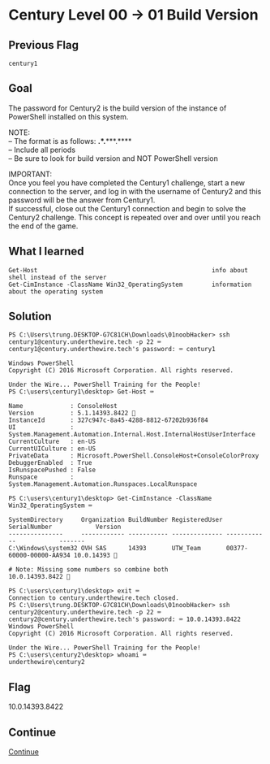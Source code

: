 # Century Level 00 → 01 Build Version

## Previous Flag
```
century1
```

## Goal
The password for Century2 is the build version of the instance of PowerShell installed on this system.

NOTE:<br>
– The format is as follows: **.*.*****.****<br>
– Include all periods<br>
– Be sure to look for build version and NOT PowerShell version

IMPORTANT:<br>
Once you feel you have completed the Century1 challenge, start a new connection to the server, and log in with the username of Century2 and this password will be the answer from Century1.<br>
If successful, close out the Century1 connection and begin to solve the Century2 challenge. This concept is repeated over and over until you reach the end of the game.

## What I learned
```
Get-Host                                                info about shell instead of the server
Get-CimInstance -ClassName Win32_OperatingSystem        information about the operating system
```

## Solution
```
PS C:\Users\trung.DESKTOP-G7C81CH\Downloads\01noobHacker> ssh century1@century.underthewire.tech -p 22 ⌨️
century1@century.underthewire.tech's password: ⌨️ century1

Windows PowerShell 
Copyright (C) 2016 Microsoft Corporation. All rights reserved.

Under the Wire... PowerShell Training for the People!
PS C:\users\century1\desktop> Get-Host ⌨️

Name             : ConsoleHost
Version          : 5.1.14393.8422 👀
InstanceId       : 327c947c-8a45-4288-8812-67202b936f84
UI               : System.Management.Automation.Internal.Host.InternalHostUserInterface
CurrentCulture   : en-US
CurrentUICulture : en-US
PrivateData      : Microsoft.PowerShell.ConsoleHost+ConsoleColorProxy
DebuggerEnabled  : True
IsRunspacePushed : False
Runspace         : System.Management.Automation.Runspaces.LocalRunspace

PS C:\users\century1\desktop> Get-CimInstance -ClassName Win32_OperatingSystem ⌨️

SystemDirectory     Organization BuildNumber RegisteredUser SerialNumber            Version   
---------------     ------------ ----------- -------------- ------------            -------   
C:\Windows\system32 OVH SAS      14393       UTW_Team       00377-60000-00000-AA934 10.0.14393 👀

# Note: Missing some numbers so combine both
10.0.14393.8422 🔐

PS C:\users\century1\desktop> exit ⌨️
Connection to century.underthewire.tech closed.
PS C:\Users\trung.DESKTOP-G7C81CH\Downloads\01noobHacker> ssh century2@century.underthewire.tech -p 22 ⌨️
century2@century.underthewire.tech's password: ⌨️ 10.0.14393.8422
Windows PowerShell 
Copyright (C) 2016 Microsoft Corporation. All rights reserved.

Under the Wire... PowerShell Training for the People!
PS C:\users\century2\desktop> whoami ⌨️
underthewire\century2
```

## Flag
10.0.14393.8422

## Continue
[Continue](./Century0102.md)